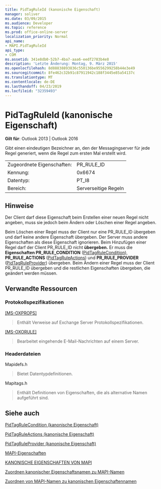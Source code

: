 ```yaml
---
title: PidTagRuleId (kanonische Eigenschaft)
manager: soliver
ms.date: 03/09/2015
ms.audience: Developer
ms.topic: reference
ms.prod: office-online-server
localization_priority: Normal
api_name:
- MAPI.PidTagRuleId
api_type:
- COM
ms.assetid: 341e8db0-52b7-4ba7-aaa6-eedf2783b4e8
description: 'Letzte Änderung: Montag, 9. März 2015'
ms.openlocfilehash: 8d88838893836c550136be9556299258b44e3e49
ms.sourcegitcommit: 8fe462c32b91c87911942c188f3445e85a54137c
ms.translationtype: MT
ms.contentlocale: de-DE
ms.lasthandoff: 04/23/2019
ms.locfileid: "32359493"
---
```

# <a name="pidtagruleid-canonical-property"></a>PidTagRuleId (kanonische Eigenschaft)

  
  
**Gilt für**: Outlook 2013 | Outlook 2016 
  
Gibt einen eindeutigen Bezeichner an, den der Messagingserver für jede Regel generiert, wenn die Regel zum ersten Mal erstellt wird. 
  
|||
|:-----|:-----|
|Zugeordnete Eigenschaften:  <br/> |PR_RULE_ID  <br/> |
|Kennung:  <br/> |0x6674  <br/> |
|Datentyp:  <br/> |PT_I8  <br/> |
|Bereich:  <br/> |Serverseitige Regeln  <br/> |
   
## <a name="remarks"></a>Hinweise

Der Client darf diese Eigenschaft beim Erstellen einer neuen Regel nicht angeben, muss sie jedoch beim Ändern oder Löschen einer Regel angeben.
  
Beim Löschen einer Regel muss der Client  nur eine PR_RULE_ID übergeben und darf keine andere Eigenschaft übergeben. Der Server muss andere Eigenschaften als diese Eigenschaft ignorieren. Beim Hinzufügen einer Regel darf der Client PR_RULE_ID nicht **übergeben.** Er muss die **Eigenschaften PR_RULE_CONDITION** ([PidTagRuleCondition](pidtagrulecondition-canonical-property.md)), **PR_RULE_ACTIONS** ([PidTagRuleActions](pidtagruleactions-canonical-property.md)) und **PR_RULE_PROVIDER** ([PidTagRuleProvider](pidtagruleprovider-canonical-property.md)) übergeben. Beim Ändern einer Regel muss  der Client PR_RULE_ID übergeben und die restlichen Eigenschaften übergeben, die geändert werden müssen. 
  
## <a name="related-resources"></a>Verwandte Ressourcen

### <a name="protocol-specifications"></a>Protokollspezifikationen

[[MS-OXPROPS]](https://msdn.microsoft.com/library/f6ab1613-aefe-447d-a49c-18217230b148%28Office.15%29.aspx)
  
> Enthält Verweise auf Exchange Server Protokollspezifikationen.
    
[[MS-OXORULE]](https://msdn.microsoft.com/library/70ac9436-501e-43e2-9163-20d2b546b886%28Office.15%29.aspx)
  
> Bearbeitet eingehende E-Mail-Nachrichten auf einem Server.
    
### <a name="header-files"></a>Headerdateien

Mapidefs.h
  
> Bietet Datentypdefinitionen.
    
Mapitags.h
  
> Enthält Definitionen von Eigenschaften, die als alternative Namen aufgeführt sind.
    
## <a name="see-also"></a>Siehe auch



[PidTagRuleCondition (kanonische Eigenschaft)](pidtagrulecondition-canonical-property.md)
  
[PidTagRuleActions (kanonische Eigenschaft)](pidtagruleactions-canonical-property.md)
  
[PidTagRuleProvider (kanonische Eigenschaft)](pidtagruleprovider-canonical-property.md)


[MAPI-Eigenschaften](mapi-properties.md)
  
[KANONISCHE EIGENSCHAFTEN VON MAPI](mapi-canonical-properties.md)
  
[Zuordnen kanonischer Eigenschaftsnamen zu MAPI-Namen](mapping-canonical-property-names-to-mapi-names.md)
  
[Zuordnen von MAPI-Namen zu kanonischen Eigenschaftennamen](mapping-mapi-names-to-canonical-property-names.md)

